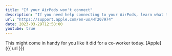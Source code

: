 ```yaml
---
title: "If your AirPods won't connect"
description: "If you need help connecting to your AirPods, learn what to do."
url: "https://support.apple.com/en-us/HT207974"
date: 2023-03-29T12:58:00
youtube: true
---
```

This might come in handy for you like it did for a co-worker today. [Apple]({{ url }})
